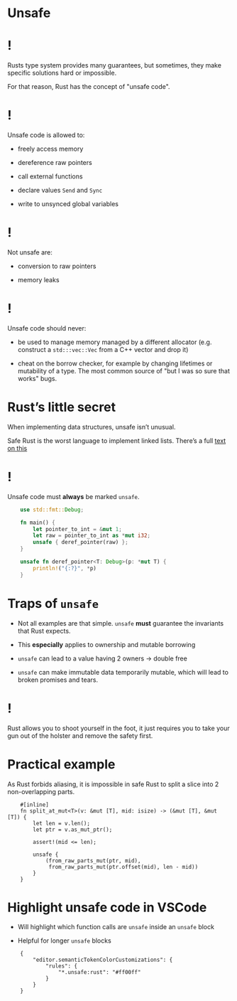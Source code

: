 # Unsafe

!
=

Rusts type system provides many guarantees, but sometimes, they make
specific solutions hard or impossible.

For that reason, Rust has the concept of "unsafe code".

!
=

Unsafe code is allowed to:

-   freely access memory

-   dereference raw pointers

-   call external functions

-   declare values `Send` and `Sync`

-   write to unsynced global variables

!
=

Not unsafe are:

-   conversion to raw pointers

-   memory leaks

!
=

Unsafe code should never:

-   be used to manage memory managed by a different allocator (e.g.
    construct a `std:::vec::Vec` from a C++ vector and drop it)

-   cheat on the borrow checker, for example by changing lifetimes or
    mutability of a type. The most common source of "but I was so sure
    that works" bugs.

Rust’s little secret
====================

When implementing data structures, unsafe isn’t unusual.

Safe Rust is the worst language to implement linked lists. There’s a
full [text on this](https://rust-unofficial.github.io/too-many-lists/)

!
=

Unsafe code must **always** be marked `unsafe`.
```rust
    use std::fmt::Debug;

    fn main() {
        let pointer_to_int = &mut 1;
        let raw = pointer_to_int as *mut i32;
        unsafe { deref_pointer(raw) };
    }

    unsafe fn deref_pointer<T: Debug>(p: *mut T) {
        println!("{:?}", *p)
    }
```
Traps of `unsafe`
=================

-   Not all examples are that simple. `unsafe` **must** guarantee the
    invariants that Rust expects.

-   This **especially** applies to ownership and mutable borrowing

-   `unsafe` can lead to a value having 2 owners -&gt; double free

-   `unsafe` can make immutable data temporarily mutable, which will
    lead to broken promises and tears.

!
=

Rust allows you to shoot yourself in the foot, it just requires you to
take your gun out of the holster and remove the safety first.

Practical example
=================

As Rust forbids aliasing, it is impossible in safe Rust to split a slice
into 2 non-overlapping parts.
```rust,ignore
    #[inline]
    fn split_at_mut<T>(v: &mut [T], mid: isize) -> (&mut [T], &mut [T]) {
        let len = v.len();
        let ptr = v.as_mut_ptr();

        assert!(mid <= len);

        unsafe {
            (from_raw_parts_mut(ptr, mid),
             from_raw_parts_mut(ptr.offset(mid), len - mid))
        }
    }
```
Highlight unsafe code in VSCode
===============================

-   Will highlight which function calls are `unsafe` inside an `unsafe`
    block

-   Helpful for longer `unsafe` blocks

<!-- -->
```text
    {
        "editor.semanticTokenColorCustomizations": {
            "rules": {
                "*.unsafe:rust": "#ff00ff"
            }
        }
    }
```
